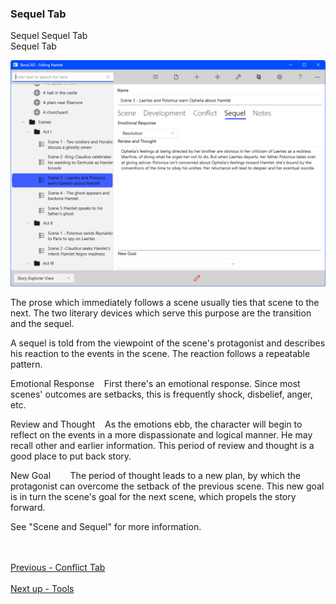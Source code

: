 ### Sequel Tab ###

Sequel Sequel Tab <br/>
Sequel Tab <br/>

![](Scene-Sequel-Tab.png)

The prose which immediately follows a scene usually ties that scene to the next.  The two literary devices which serve this purpose are the transition and the sequel. <br/>

A sequel is told from the viewpoint of the scene's protagonist and describes his reaction to the events in the scene.  The reaction follows a repeatable pattern. <br/>

Emotional Response&nbsp;&nbsp;&nbsp;&nbsp;First there's an emotional response.  Since most scenes' outcomes are setbacks, this is frequently shock, disbelief, anger, etc. <br/>

Review and Thought&nbsp;&nbsp;&nbsp;&nbsp;As the emotions ebb, the character will begin to reflect on the events in a more dispassionate and logical manner.  He may recall other and earlier information.  This period of review and thought is a good place to put back story. <br/>

New Goal&nbsp;&nbsp;&nbsp;&nbsp;&nbsp;&nbsp;&nbsp;&nbsp;The period of thought leads to a new plan, by which the protagonist can overcome the setback of the previous scene.  This new goal is in turn the scene's goal for the next scene, which propels the story forward. <br/>

See "Scene and Sequel" for more information. <br/>

 <br/><br/>
[Previous - Conflict Tab](Conflict_Tab.md) <br/><br/>
[Next up - Tools](Tools.md)
